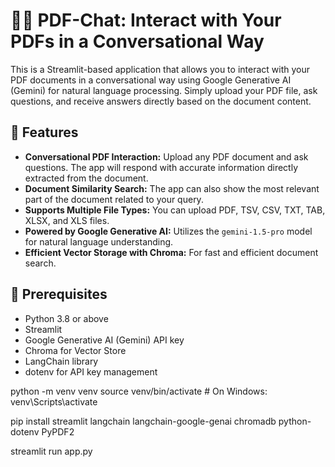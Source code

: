 # 🦜🔗 PDF-Chat: Interact with Your PDFs in a Conversational Way

This is a Streamlit-based application that allows you to interact with your PDF documents in a conversational way using Google Generative AI (Gemini) for natural language processing. Simply upload your PDF file, ask questions, and receive answers directly based on the document content.

## 🚀 Features
- **Conversational PDF Interaction:** Upload any PDF document and ask questions. The app will respond with accurate information directly extracted from the document.
- **Document Similarity Search:** The app can also show the most relevant part of the document related to your query.
- **Supports Multiple File Types:** You can upload PDF, TSV, CSV, TXT, TAB, XLSX, and XLS files.
- **Powered by Google Generative AI:** Utilizes the `gemini-1.5-pro` model for natural language understanding.
- **Efficient Vector Storage with Chroma:** For fast and efficient document search.

## 📝 Prerequisites
- Python 3.8 or above
- Streamlit
- Google Generative AI (Gemini) API key
- Chroma for Vector Store
- LangChain library
- dotenv for API key management


python -m venv venv
source venv/bin/activate  # On Windows: venv\Scripts\activate


pip install streamlit langchain langchain-google-genai chromadb python-dotenv PyPDF2

streamlit run app.py
